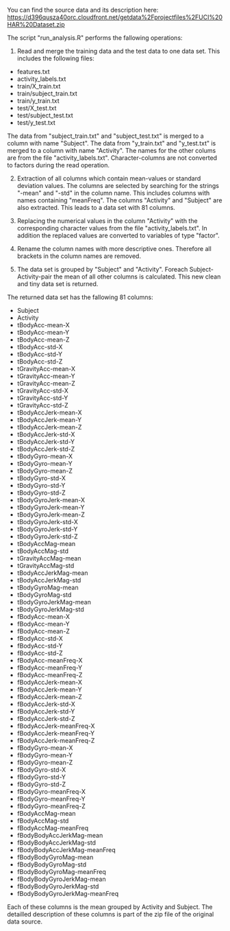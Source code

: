 You can find the source data and its description here: https://d396qusza40orc.cloudfront.net/getdata%2Fprojectfiles%2FUCI%20HAR%20Dataset.zip

The script "run_analysis.R" performs the fallowing operations:

1. Read and merge the training data and the test data to one data set. 
This includes the following files:
  - features.txt
  - activity_labels.txt
  - train/X_train.txt
  - train/subject_train.txt
  - train/y_train.txt
  - test/X_test.txt
  - test/subject_test.txt
  - test/y_test.txt
  
The data from "subject_train.txt" and "subject_test.txt" is merged to a column with name "Subject".
The data from "y_train.txt" and "y_test.txt" is merged to a column with name "Activity".
The names for the other colums are from the file "activity_labels.txt".
Character-columns are not converted to factors during the read operation.

2. Extraction of all columns which contain mean-values or standard deviation values.
	The columns are selected by searching for the strings "-mean" and "-std" in the column name. This includes columns with names containing "meanFreq".
	The columns "Activity" and "Subject" are also extracted. This leads to a data set with 81 columns.
	
3. Replacing the numerical values in the column "Activity" with the corresponding character values from the file "activity_labels.txt".
	In addition the replaced values are converted to variables of type "factor".
	
4. Rename the column names with more descriptive ones.
	Therefore all brackets in the column names are removed.
	
5. The data set is grouped by "Subject" and "Activity". Foreach Subject-Activity-pair the mean of all other columns is calculated.
	This new clean and tiny data set is returned.
	
The returned data set has the fallowing 81 columns:

  - Subject
  - Activity
  - tBodyAcc-mean-X
  - tBodyAcc-mean-Y              
  - tBodyAcc-mean-Z
  - tBodyAcc-std-X                
  - tBodyAcc-std-Y                
  - tBodyAcc-std-Z               
  - tGravityAcc-mean-X            
  - tGravityAcc-mean-Y
  - tGravityAcc-mean-Z 
  - tGravityAcc-std-X            
  - tGravityAcc-std-Y
  - tGravityAcc-std-Z
  - tBodyAccJerk-mean-X
  - tBodyAccJerk-mean-Y          
  - tBodyAccJerk-mean-Z
  - tBodyAccJerk-std-X
  - tBodyAccJerk-std-Y
  - tBodyAccJerk-std-Z          
  - tBodyGyro-mean-X
  - tBodyGyro-mean-Y
  - tBodyGyro-mean-Z              
  - tBodyGyro-std-X              
  - tBodyGyro-std-Y
  - tBodyGyro-std-Z
  - tBodyGyroJerk-mean-X
  - tBodyGyroJerk-mean-Y         
  - tBodyGyroJerk-mean-Z
  - tBodyGyroJerk-std-X           
  - tBodyGyroJerk-std-Y
  - tBodyGyroJerk-std-Z          
  - tBodyAccMag-mean              
  - tBodyAccMag-std               
  - tGravityAccMag-mean           
  - tGravityAccMag-std           
  - tBodyAccJerkMag-mean
  - tBodyAccJerkMag-std
  - tBodyGyroMag-mean             
  - tBodyGyroMag-std             
  - tBodyGyroJerkMag-mean         
  - tBodyGyroJerkMag-std          
  - fBodyAcc-mean-X               
  - fBodyAcc-mean-Y              
  - fBodyAcc-mean-Z               
  - fBodyAcc-std-X
  - fBodyAcc-std-Y                
  - fBodyAcc-std-Z               
  - fBodyAcc-meanFreq-X
  - fBodyAcc-meanFreq-Y
  - fBodyAcc-meanFreq-Z
  - fBodyAccJerk-mean-X          
  - fBodyAccJerk-mean-Y
  - fBodyAccJerk-mean-Z
  - fBodyAccJerk-std-X
  - fBodyAccJerk-std-Y           
  - fBodyAccJerk-std-Z
  - fBodyAccJerk-meanFreq-X
  - fBodyAccJerk-meanFreq-Y
  - fBodyAccJerk-meanFreq-Z      
  - fBodyGyro-mean-X
  - fBodyGyro-mean-Y
  - fBodyGyro-mean-Z
  - fBodyGyro-std-X              
  - fBodyGyro-std-Y
  - fBodyGyro-std-Z
  - fBodyGyro-meanFreq-X
  - fBodyGyro-meanFreq-Y         
  - fBodyGyro-meanFreq-Z
  - fBodyAccMag-mean          
  - fBodyAccMag-std
  - fBodyAccMag-meanFreq         
  - fBodyBodyAccJerkMag-mean     
  - fBodyBodyAccJerkMag-std       
  - fBodyBodyAccJerkMag-meanFreq  
  - fBodyBodyGyroMag-mean        
  - fBodyBodyGyroMag-std         
  - fBodyBodyGyroMag-meanFreq     
  - fBodyBodyGyroJerkMag-mean     
  - fBodyBodyGyroJerkMag-std     
  - fBodyBodyGyroJerkMag-meanFreq

Each of these columns is the mean grouped by Activity and Subject.
The detailled description of these columns is part of the zip file of the original data source.